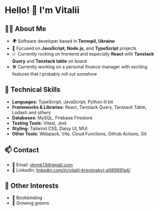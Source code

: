 # Hello! 👋 I'm Vitalii

## 👨‍💻 About Me
- 🌍 Software developer based in **Ternopil, Ukraine**
- 💼 Focused on **JavaScript, Node.js,** and **TypeScript** projects
- 📈 Currently rocking on frontend and especially **React** with **Tanstack Query** and **Tanstack table** on board
- 🛠️ Currently working on a personal finance manager with exciting features that I probably roll out somehow

## 🔧 Technical Skills
- **Languages:** TypeScript, JavaScript, Python lil bit
- **Frameworks & Libraries:** React, Tanstack Query, Tanstack Table, Lodash and others
- **Databases:** MySQL, Firebase Firestore
- **Testing Tools:** Vitest, Jest
- **Styling:** Tailwind CSS, Daisy UI, MUI
- **Other Tools:** Webpack, Vite, Cloud Functions, Github Actions, Git

## 📫 Contact
- 📧 Email: [vkrmk13@gmail.com](mailto:vkrmk13@gmail.com)
- 💼 LinkedIn: [linkedin.com/in/vitalii-kreminskyi-a085691a4/](https://www.linkedin.com/in/vitalii-kreminskyi-a085691a4/)

## 👀 Other Interests
- 📔 Bookbinding
- 🌱 Growing greens
